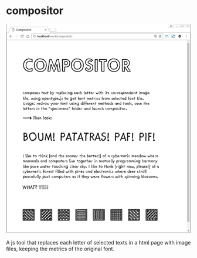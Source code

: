 # compositor

![screenshot](/screenshot.png?raw=true)

A js tool that replaces each letter of selected texts in a html page with image files, keeping the metrics of the original font.
